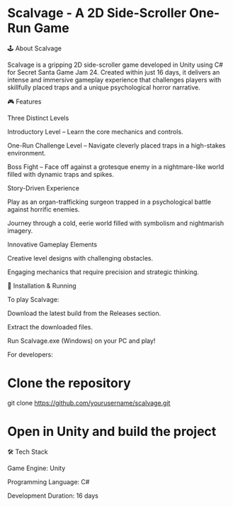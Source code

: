 # Scalvage - A 2D Side-Scroller One-Run Game

🕹️ About Scalvage

Scalvage is a gripping 2D side-scroller game developed in Unity using C# for Secret Santa Game Jam 24. Created within just 16 days, it delivers an intense and immersive gameplay experience that challenges players with skillfully placed traps and a unique psychological horror narrative.

🎮 Features

Three Distinct Levels

Introductory Level – Learn the core mechanics and controls.

One-Run Challenge Level – Navigate cleverly placed traps in a high-stakes environment.

Boss Fight – Face off against a grotesque enemy in a nightmare-like world filled with dynamic traps and spikes.

Story-Driven Experience

Play as an organ-trafficking surgeon trapped in a psychological battle against horrific enemies.

Journey through a cold, eerie world filled with symbolism and nightmarish imagery.

Innovative Gameplay Elements

Creative level designs with challenging obstacles.

Engaging mechanics that require precision and strategic thinking.

🚀 Installation & Running

To play Scalvage:

Download the latest build from the Releases section.

Extract the downloaded files.

Run Scalvage.exe (Windows) on your PC and play!

For developers:

# Clone the repository
git clone https://github.com/yourusername/scalvage.git

# Open in Unity and build the project

🛠️ Tech Stack

Game Engine: Unity

Programming Language: C#

Development Duration: 16 days
